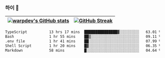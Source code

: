 
### 하이 👋
[![warpdev's GitHub stats](https://github-readme-stats.vercel.app/api?username=warpdev&show_icons=true&theme=vue-dark)](#) |[![GitHub Streak](https://github-readme-streak-stats.herokuapp.com/?user=warpdev&theme=dark)](#)
--- | --- |
<!--START_SECTION:waka-->

```txt
TypeScript          13 hrs 17 mins  ███████████████▓░░░░░░░░░   63.01 %
Bash                1 hr 55 mins    ██▒░░░░░░░░░░░░░░░░░░░░░░   09.11 %
.env file           1 hr 41 mins    ██░░░░░░░░░░░░░░░░░░░░░░░   07.99 %
Shell Script        1 hr 20 mins    █▓░░░░░░░░░░░░░░░░░░░░░░░   06.35 %
Markdown            58 mins         █░░░░░░░░░░░░░░░░░░░░░░░░   04.64 %
```

<!--END_SECTION:waka-->

<!--
**warpdev/warpdev** is a ✨ _special_ ✨ repository because its `README.md` (this file) appears on your GitHub profile.

Here are some ideas to get you started:

- 🔭 I’m currently working on ...
- 🌱 I’m currently learning ...
- 👯 I’m looking to collaborate on ...
- 🤔 I’m looking for help with ...
- 💬 Ask me about ...
- 📫 How to reach me: ...
- 😄 Pronouns: ...
- ⚡ Fun fact: ...
-->
